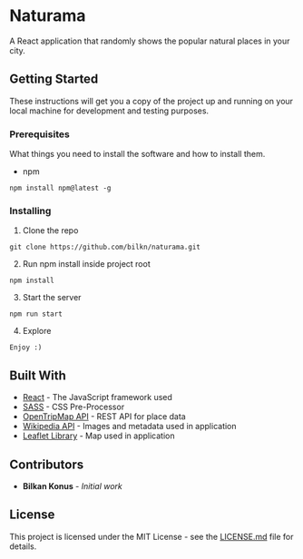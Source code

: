 # Naturama

A React application that randomly shows the popular natural places in your city.

## Getting Started

These instructions will get you a copy of the project up and running on your local machine for development and testing purposes.

### Prerequisites

What things you need to install the software and how to install them.

- npm

``` 
npm install npm@latest -g
```

### Installing

1. Clone the repo

``` 
git clone https://github.com/bilkn/naturama.git
```

2. Run npm install inside project root

``` 
npm install
```

3. Start the server

``` 
npm run start
```

4. Explore

``` 
Enjoy :)
```

## Built With

* [React](https://reactjs.org/) - The JavaScript framework used
* [SASS](https://sass-lang.com/) - CSS Pre-Processor
* [OpenTripMap API](https://opentripmap.io/) - REST API for place data
* [Wikipedia API](https://en.wikipedia.org/w/api.php) - Images and metadata used in application
* [Leaflet Library](https://leafletjs.com/) - Map used in application


## Contributors

* **Bilkan Konus** - *Initial work*

## License 

This project is licensed under the MIT License - see the [LICENSE.md](LICENSE.md) file for details.
